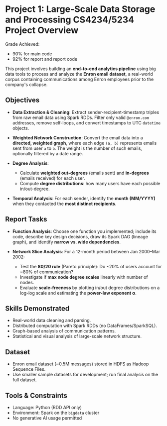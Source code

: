 # Project 1: Large-Scale Data Storage and Processing CS4234/5234 Project Overview

Grade Achieved:
  - 90% for main code
  - 92% for report and report code

This project involves building an **end-to-end analytics pipeline** using big data tools to process and analyze the **Enron email dataset**, a real-world corpus containing communications among Enron employees prior to the company's collapse.

## Objectives

- **Data Extraction & Cleaning**: Extract sender-recipient-timestamp triples from raw email data using Spark RDDs. Filter only valid `@enron.com` addresses, remove self-loops, and convert timestamps to UTC `datetime` objects.
  
- **Weighted Network Construction**: Convert the email data into a **directed, weighted graph**, where each edge `(a, b)` represents emails sent from user `a` to `b`. The weight is the number of such emails, optionally filtered by a date range.

- **Degree Analysis**:
  - Calculate **weighted out-degrees** (emails sent) and **in-degrees** (emails received) for each user.
  - Compute **degree distributions**: how many users have each possible in/out-degree.

- **Temporal Analysis**: For each sender, identify the **month (MM/YYYY)** when they contacted the **most distinct recipients**.

## Report Tasks

- **Function Analysis**: Choose one function you implemented; include its code, describe key design decisions, draw its Spark DAG (lineage graph), and identify **narrow vs. wide dependencies**.

- **Network Slice Analysis**: For a 12-month period between Jan 2000–Mar 2002:
  - Test the **80/20 rule** (Pareto principle): Do ~20% of users account for ~80% of communication?
  - Investigate if **max node degree scales** linearly with number of nodes.
  - Evaluate **scale-freeness** by plotting in/out degree distributions on a log-log scale and estimating the **power-law exponent α**.

## Skills Demonstrated

- Real-world data cleaning and parsing.
- Distributed computation with Spark RDDs (no DataFrames/SparkSQL).
- Graph-based analysis of communication patterns.
- Statistical and visual analysis of large-scale network structure.

## Dataset

- Enron email dataset (~0.5M messages) stored in HDFS as Hadoop Sequence Files.
- Use smaller sample datasets for development; run final analysis on the full dataset.

## Tools & Constraints

- Language: Python (RDD API only)
- Environment: Spark on the `bigdata` cluster
- No generative AI usage permitted
